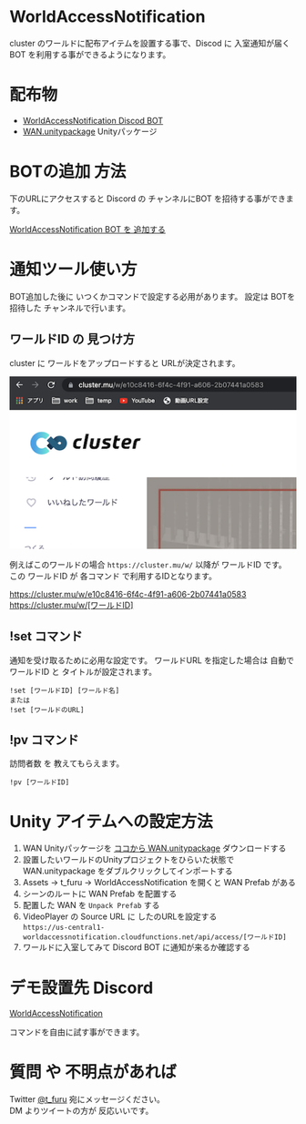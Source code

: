 # WorldAccessNotification

cluster のワールドに配布アイテムを設置する事で、Discod に 入室通知が届くBOT を利用する事ができるようになります。

# 配布物
- [WorldAccessNotification Discod BOT](https://discord.com/api/oauth2/authorize?client_id=863341003880923156&permissions=67584&scope=bot)
- [WAN.unitypackage](unity/WAN.unitypackage) Unityパッケージ

# BOTの追加 方法
下のURLにアクセスすると Discord の チャンネルにBOT を招待する事ができます。

[WorldAccessNotification BOT を 追加する](https://discord.com/api/oauth2/authorize?client_id=863341003880923156&permissions=67584&scope=bot)

# 通知ツール使い方

BOT追加した後に いつくかコマンドで設定する必用があります。 設定は BOTを招待した チャンネルで行います。

## ワールドID の 見つけ方
cluster に ワールドをアップロードすると URLが決定されます。 

![図1](doc/img1.png)

例えばこのワールドの場合 `https://cluster.mu/w/` 以降が ワールドID です。  
この ワールドID が 各コマンド で利用するIDとなります。 

https://cluster.mu/w/e10c8416-6f4c-4f91-a606-2b07441a0583  
https://cluster.mu/w/[ワールドID]

## !set コマンド
通知を受け取るために必用な設定です。 ワールドURL を指定した場合は 自動で ワールドID と タイトルが設定されます。

```
!set [ワールドID] [ワールド名]
または
!set [ワールドのURL] 
```

## !pv コマンド
訪問者数 を 教えてもらえます。 

```
!pv [ワールドID]
```

# Unity アイテムへの設定方法

1. WAN Unityパッケージを [ココから WAN.unitypackage](unity/WAN.unitypackage) ダウンロードする
2. 設置したいワールドのUnityプロジェクトをひらいた状態で WAN.unitypackage をダブルクリックしてインポートする
3. Assets -> t_furu -> WorldAccessNotification を開くと WAN Prefab がある
4. シーンのルートに WAN Prefab を配置する
5. 配置した WAN を `Unpack Prefab` する
6. VideoPlayer の Source URL に したのURLを設定する  
   `https://us-central1-worldaccessnotification.cloudfunctions.net/api/access/[ワールドID]`
7. ワールドに入室してみて Discord BOT に通知が来るか確認する

# デモ設置先 Discord

[WorldAccessNotification](https://discord.gg/RqPfKymS)  

コマンドを自由に試す事ができます。

# 質問 や 不明点があれば

Twitter [@t_furu](https://twitter.com/t_furu) 宛にメッセージください。  
DM よりツイートの方が 反応いいです。
